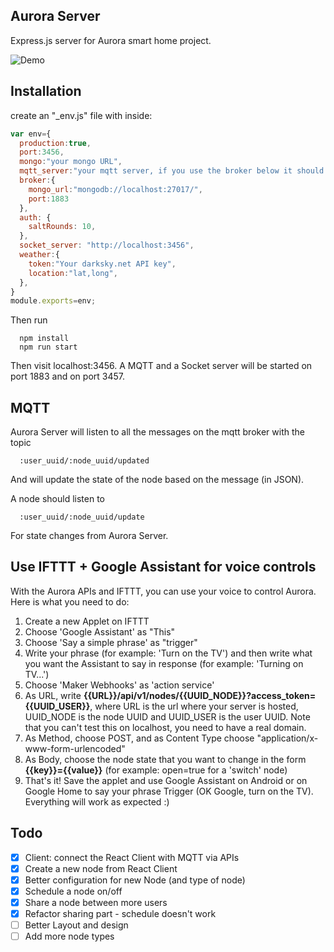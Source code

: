 
## Aurora Server
Express.js server for Aurora smart home project.

![Demo](https://media.giphy.com/media/3oKIPbX1KVk64Rgbx6/giphy.gif)


## Installation

create an "_env.js" file with inside:

```javascript
var env={
  production:true,
  port:3456,
  mongo:"your mongo URL",
  mqtt_server:"your mqtt server, if you use the broker below it should be mqtt://localhost:1883",
  broker:{
    mongo_url:"mongodb://localhost:27017/",
    port:1883
  },
  auth: {
    saltRounds: 10,
  },
  socket_server: "http://localhost:3456",
  weather:{
    token:"Your darksky.net API key",
    location:"lat,long",
  },
}
module.exports=env;
```

Then run

```
  npm install
  npm run start
```

Then visit localhost:3456. A MQTT and a Socket server will be started on port 1883 and on port 3457.

## MQTT

Aurora Server will listen to all the messages on the mqtt broker with the topic

```
  :user_uuid/:node_uuid/updated
```

And will update the state of the node based on the message (in JSON).

A node should listen to

```
  :user_uuid/:node_uuid/update
```

For state changes from Aurora Server.

## Use IFTTT + Google Assistant for voice controls

With the Aurora APIs and IFTTT, you can use your voice to control Aurora.
Here is what you need to do:

1. Create a new Applet on IFTTT
2. Choose 'Google Assistant' as "This"
3. Choose 'Say a simple phrase' as "trigger"
4. Write your phrase (for example: 'Turn on the TV') and then write what you want the Assistant to say in response (for example: 'Turning on TV...')
5. Choose 'Maker Webhooks' as 'action service'
6. As URL, write **{{URL}}/api/v1/nodes/{{UUID_NODE}}?access_token={{UUID_USER}}**, where URL is the url where your server is hosted, UUID_NODE is the node UUID and UUID_USER is the user UUID. Note that you can't test this on localhost, you need to have a real domain.
7. As Method, choose POST, and as Content Type choose "application/x-www-form-urlencoded"
8. As Body, choose the node state that you want to change in the form **{{key}}={{value}}** (for example: open=true for a 'switch' node)
9. That's it! Save the applet and use Google Assistant on Android or on Google Home to say your phrase Trigger (OK Google, turn on the TV). Everything will work as expected :)


## Todo
- [x] Client: connect the React Client with MQTT via APIs
- [x] Create a new node from React Client
- [x] Better configuration for new Node (and type of node)
- [x] Schedule a node on/off
- [x] Share a node between more users
- [x] Refactor sharing part - schedule doesn't work
- [ ] Better Layout and design
- [ ] Add more node types

